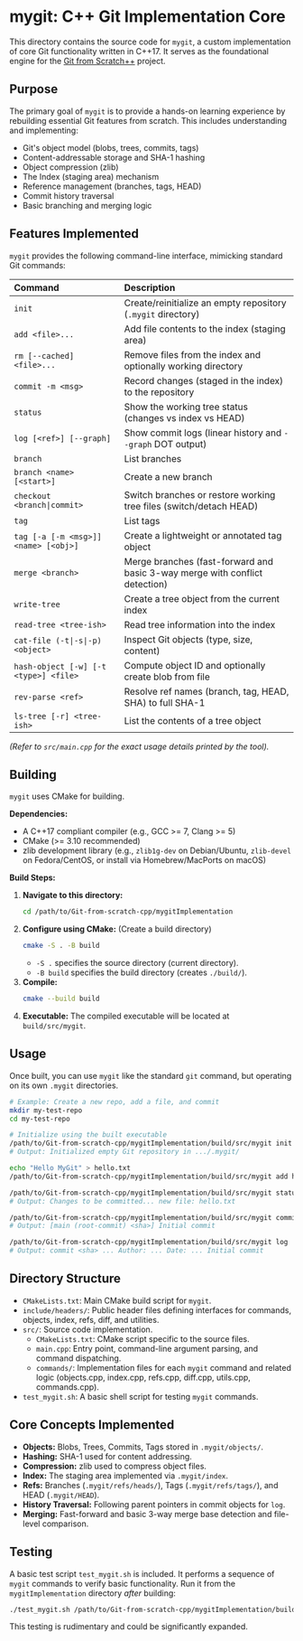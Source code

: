 # mygit: C++ Git Implementation Core

This directory contains the source code for `mygit`, a custom implementation of core Git functionality written in C++17. It serves as the foundational engine for the [Git from Scratch++](../README.md) project.

## Purpose

The primary goal of `mygit` is to provide a hands-on learning experience by rebuilding essential Git features from scratch. This includes understanding and implementing:

*   Git's object model (blobs, trees, commits, tags)
*   Content-addressable storage and SHA-1 hashing
*   Object compression (zlib)
*   The Index (staging area) mechanism
*   Reference management (branches, tags, HEAD)
*   Commit history traversal
*   Basic branching and merging logic

## Features Implemented

`mygit` provides the following command-line interface, mimicking standard Git commands:

| Command          | Description                                                                    |
| :--------------- | :----------------------------------------------------------------------------- |
| `init`           | Create/reinitialize an empty repository (`.mygit` directory)                   |
| `add <file>...`  | Add file contents to the index (staging area)                                  |
| `rm [--cached] <file>...` | Remove files from the index and optionally working directory            |
| `commit -m <msg>`| Record changes (staged in the index) to the repository                       |
| `status`         | Show the working tree status (changes vs index vs HEAD)                        |
| `log [<ref>] [--graph]` | Show commit logs (linear history and `--graph` DOT output)               |
| `branch`         | List branches                                                                  |
| `branch <name> [<start>]` | Create a new branch                                                    |
| `checkout <branch\|commit>` | Switch branches or restore working tree files (switch/detach HEAD)   |
| `tag`            | List tags                                                                      |
| `tag [-a [-m <msg>]] <name> [<obj>]` | Create a lightweight or annotated tag object                |
| `merge <branch>` | Merge branches (fast-forward and basic 3-way merge with conflict detection)    |
| `write-tree`     | Create a tree object from the current index                                    |
| `read-tree <tree-ish>` | Read tree information into the index                                     |
| `cat-file (-t\|-s\|-p) <object>` | Inspect Git objects (type, size, content)                       |
| `hash-object [-w] [-t <type>] <file>` | Compute object ID and optionally create blob from file     |
| `rev-parse <ref>`| Resolve ref names (branch, tag, HEAD, SHA) to full SHA-1                       |
| `ls-tree [-r] <tree-ish>` | List the contents of a tree object                                      |

*(Refer to `src/main.cpp` for the exact usage details printed by the tool).*

## Building

`mygit` uses CMake for building.

**Dependencies:**

*   A C++17 compliant compiler (e.g., GCC >= 7, Clang >= 5)
*   CMake (>= 3.10 recommended)
*   zlib development library (e.g., `zlib1g-dev` on Debian/Ubuntu, `zlib-devel` on Fedora/CentOS, or install via Homebrew/MacPorts on macOS)

**Build Steps:**

1.  **Navigate to this directory:**
    ```bash
    cd /path/to/Git-from-scratch-cpp/mygitImplementation
    ```
2.  **Configure using CMake:** (Create a build directory)
    ```bash
    cmake -S . -B build
    ```
    *   `-S .` specifies the source directory (current directory).
    *   `-B build` specifies the build directory (creates `./build/`).
3.  **Compile:**
    ```bash
    cmake --build build
    ```
4.  **Executable:** The compiled executable will be located at `build/src/mygit`.

## Usage

Once built, you can use `mygit` like the standard `git` command, but operating on its own `.mygit` directories.

```bash
# Example: Create a new repo, add a file, and commit
mkdir my-test-repo
cd my-test-repo

# Initialize using the built executable
/path/to/Git-from-scratch-cpp/mygitImplementation/build/src/mygit init
# Output: Initialized empty Git repository in .../.mygit/

echo "Hello MyGit" > hello.txt
/path/to/Git-from-scratch-cpp/mygitImplementation/build/src/mygit add hello.txt

/path/to/Git-from-scratch-cpp/mygitImplementation/build/src/mygit status
# Output: Changes to be committed... new file: hello.txt

/path/to/Git-from-scratch-cpp/mygitImplementation/build/src/mygit commit -m "Initial commit"
# Output: [main (root-commit) <sha>] Initial commit

/path/to/Git-from-scratch-cpp/mygitImplementation/build/src/mygit log
# Output: commit <sha> ... Author: ... Date: ... Initial commit
```

## Directory Structure

*   `CMakeLists.txt`: Main CMake build script for `mygit`.
*   `include/headers/`: Public header files defining interfaces for commands, objects, index, refs, diff, and utilities.
*   `src/`: Source code implementation.
    *   `CMakeLists.txt`: CMake script specific to the source files.
    *   `main.cpp`: Entry point, command-line argument parsing, and command dispatching.
    *   `commands/`: Implementation files for each `mygit` command and related logic (objects.cpp, index.cpp, refs.cpp, diff.cpp, utils.cpp, commands.cpp).
*   `test_mygit.sh`: A basic shell script for testing `mygit` commands.

## Core Concepts Implemented

*   **Objects:** Blobs, Trees, Commits, Tags stored in `.mygit/objects/`.
*   **Hashing:** SHA-1 used for content addressing.
*   **Compression:** zlib used to compress object files.
*   **Index:** The staging area implemented via `.mygit/index`.
*   **Refs:** Branches (`.mygit/refs/heads/`), Tags (`.mygit/refs/tags/`), and HEAD (`.mygit/HEAD`).
*   **History Traversal:** Following parent pointers in commit objects for `log`.
*   **Merging:** Fast-forward and basic 3-way merge base detection and file-level comparison.

## Testing

A basic test script `test_mygit.sh` is included. It performs a sequence of `mygit` commands to verify basic functionality. Run it from the `mygitImplementation` directory *after* building:

```bash
./test_mygit.sh /path/to/Git-from-scratch-cpp/mygitImplementation/build/src/mygit
```

This testing is rudimentary and could be significantly expanded.
